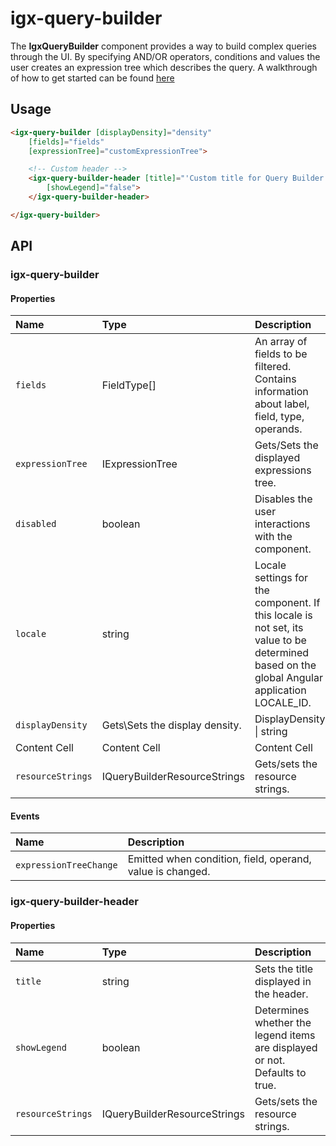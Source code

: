 # igx-query-builder
The **IgxQueryBuilder**  component provides a way to build complex queries through the UI. By specifying AND/OR operators, conditions and values the user creates an expression tree which describes the query.
A walkthrough of how to get started can be found [here](https://www.infragistics.com/products/ignite-ui-angular/angular/components/query-builder)

## Usage
```html
<igx-query-builder [displayDensity]="density"
    [fields]="fields"
    [expressionTree]="customExpressionTree">

    <!-- Custom header -->
    <igx-query-builder-header [title]="'Custom title for Query Builder'"
        [showLegend]="false">
    </igx-query-builder-header>

</igx-query-builder>
```

## API

### igx-query-builder

#### Properties

| Name | Type | Description |
| :--- | :--- | :--- |
| `fields`  | FieldType[]  | An array of fields to be filtered. Contains information about  label, field, type, operands. |
| `expressionTree`  | IExpressionTree  | Gets/Sets the displayed expressions tree. |
| `disabled` | boolean | Disables the user interactions with the component. |
| `locale`  | string  | Locale settings for the component. If this locale is not set, its value to be determined based on the global Angular application LOCALE_ID. |
| `displayDensity`  | Gets\Sets the display density.  | DisplayDensity \| string |
| Content Cell  | Content Cell  | Content Cell |
| `resourceStrings`  | IQueryBuilderResourceStrings  | Gets/sets the resource strings. |

#### Events

| Name | Description |
| :--- | :--- |
| `expressionTreeChange` | Emitted when condition, field, operand, value is changed. | no | - |

### igx-query-builder-header

#### Properties

| Name | Type | Description |
| :--- | :--- | :--- |
| `title` | string | Sets the title displayed in the header. |
| `showLegend` | boolean | Determines whether the legend items are displayed or not. Defaults to true. |
| `resourceStrings` | IQueryBuilderResourceStrings | Gets/sets the resource strings. |
